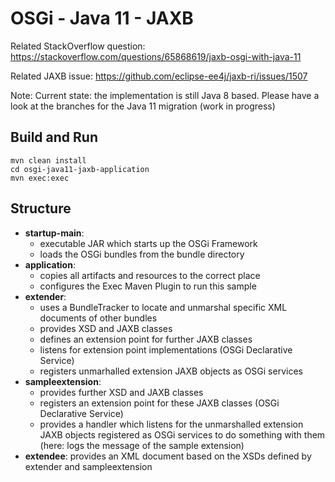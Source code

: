 # OSGi - Java 11 - JAXB

Related StackOverflow question: https://stackoverflow.com/questions/65868619/jaxb-osgi-with-java-11

Related JAXB issue: 
https://github.com/eclipse-ee4j/jaxb-ri/issues/1507

Note: Current state: the implementation is still Java 8 based. Please have a look at the branches for the Java 11 migration (work in progress)

## Build and Run
```shell
mvn clean install
cd osgi-java11-jaxb-application
mvn exec:exec
```

## Structure
 - **startup-main**: 
   - executable JAR which starts up the OSGi Framework
   - loads the OSGi bundles from the bundle directory
 - **application**: 
    - copies all artifacts and resources to the correct place
    - configures the Exec Maven Plugin to run this sample
 - **extender**:
    - uses a BundleTracker to locate and unmarshal specific XML documents of other bundles
    - provides XSD and JAXB classes
    - defines an extension point for further JAXB classes
    - listens for extension point implementations (OSGi Declarative Service)
    - registers unmarhalled extension JAXB objects as OSGi services 
 - **sampleextension**:
   - provides further XSD and JAXB classes
   - registers an extension point for these JAXB classes (OSGi Declarative Service)
   - provides a handler which listens for the unmarshalled extension JAXB objects registered as OSGi services to do something with them (here: logs the message of the sample extension)
 - **extendee**: provides an XML document based on the XSDs defined by extender and sampleextension
   
